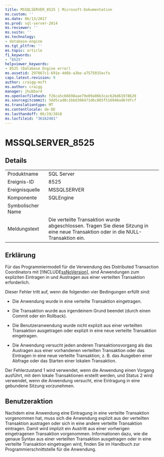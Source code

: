 ```yaml
---
title: MSSQLSERVER_8525 | Microsoft-Dokumentation
ms.custom: ''
ms.date: 06/13/2017
ms.prod: sql-server-2014
ms.reviewer: ''
ms.suite: ''
ms.technology:
- database-engine
ms.tgt_pltfrm: ''
ms.topic: article
f1_keywords:
- "8525"
helpviewer_keywords:
- 8525 (Database Engine error)
ms.assetid: 297867c1-691e-4d6b-a3be-a7575015ecfa
caps.latest.revision: 9
author: craigg-msft
ms.author: craigg
manager: jhubbard
ms.openlocfilehash: f26ca5c66698aae79e09a06b3cac626d61978620
ms.sourcegitcommit: 5dd5cad0c1bbd308471d6c885f516948ad67dfcf
ms.translationtype: MT
ms.contentlocale: de-DE
ms.lasthandoff: 06/19/2018
ms.locfileid: "36162481"
---
```

# <a name="mssqlserver8525"></a>MSSQLSERVER_8525
    
## <a name="details"></a>Details  
  
|||  
|-|-|  
|Produktname|SQL Server|  
|Ereignis-ID|8525|  
|Ereignisquelle|MSSQLSERVER|  
|Komponente|SQLEngine|  
|Symbolischer Name||  
|Meldungstext|Die verteilte Transaktion wurde abgeschlossen. Tragen Sie diese Sitzung in eine neue Transaktion oder in die NULL-Transaktion ein.|  
  
## <a name="explanation"></a>Erklärung  
 Für das Programmiermodell für die Verwendung des Distributed Transaction Coordinators mit [!INCLUDE[ssNoVersion](../../includes/ssnoversion-md.md)], sind Anwendungen zum expliziten Eintragen in und Austragen aus einer verteilten Transaktion erforderlich.  
  
 Dieser Fehler tritt auf, wenn die folgenden vier Bedingungen erfüllt sind:  
  
-   Die Anwendung wurde in eine verteilte Transaktion eingetragen.  
  
-   Die Transaktion wurde aus irgendeinem Grund beendet (durch einen Commit oder ein Rollback).  
  
-   Die Benutzeranwendung wurde nicht explizit aus einer verteilten Transaktion ausgetragen oder explizit in eine neue verteilte Transaktion eingetragen.  
  
-   Die Anwendung versucht jeden anderen Transaktionsvorgang als das Austragen aus einer vorhandenen verteilten Transaktion oder das Eintragen in eine neue verteilte Transaktion, z. B. das Ausgeben einer Abfrage oder das Starten einer lokalen Transaktion.  
  
 Der Fehlerzustand 1 wird verwendet, wenn die Anwendung einen Vorgang ausführt, mit dem lokale Transaktionen erstellt werden, und Status 2 wird verwendet, wenn die Anwendung versucht, eine Eintragung in eine gebundene Sitzung vorzunehmen.  
  
## <a name="user-action"></a>Benutzeraktion  
 Nachdem eine Anwendung eine Eintragung in eine verteilte Transaktion vorgenommen hat, muss sich die Anwendung explizit aus der verteilten Transaktion austragen oder sich in eine andere verteilte Transaktion eintragen. Damit wird implizit ein Austritt aus einer vorherigen eingetragenen Transaktion vorgenommen. Informationen dazu, wie die genaue Syntax aus einer verteilten Transaktion ausgetragen oder in eine verteilte Transaktion eingetragen wird, finden Sie im Handbuch zur Programmierschnittstelle für die Anwendung.  
  
  